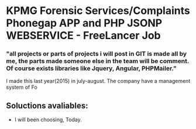 # KPMG Forensic Services/Complaints Phonegap APP and PHP JSONP WEBSERVICE - FreeLancer Job

### "all projects or parts of projects i will post in GIT is made all by me, the parts made someone else in the team will be comment. Of course exists libraries like Jquery, Angular, PHPMailer."

I made this last year(2015) in july-august. The company have a management system of Fo

## Soluctions avaliables:

* I will been choosing, Today.

